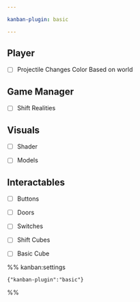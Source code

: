 ```yaml
---

kanban-plugin: basic

---
```


## Player

- [ ] Projectile Changes Color Based on world


## Game Manager

- [ ] Shift Realities


## Visuals

- [ ] Shader
- [ ] Models


## Interactables

- [ ] Buttons
- [ ] Doors
- [ ] Switches
- [ ] Shift Cubes
- [ ] Basic Cube




%% kanban:settings
```
{"kanban-plugin":"basic"}
```
%%
